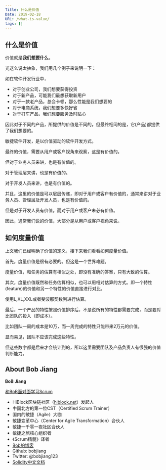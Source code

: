```yaml
---
Title: 什么是价值
Date: 2019-02-18
URL: /what-is-value/ 
tags: []
---
```


## 什么是价值

价值就是**我们想要什么**。

光这么说太抽象，我们用几个例子来说明一下：

如在软件开发行业中，

- 对于创业公司，我们想要获得投资
- 对于新产品，可能我们最想获取新用户
- 对于一款老产品，总会卡顿，那么性能是我们想要的
- 对于电商系统，我们想要多快好省
- 对于打车产品，我们想要服务及时贴心

因此对于不同的产品，所提供的价值是不同的，但最终相同的是，它(产品)都提供了我们想要的。

敏捷软件开发，是以价值驱动的软件开发方式。

最终的价值，需要从用户或客户视角来观察，这是有价值的。

但对于业务人员来讲，也是有价值的。

对于管理层来讲，也是有价值的。

对于开发人员来讲，也是有价值的。

并且，这里的价值是可以层层传递，即对于用户或客户有价值的，通常来讲对于业务人员、管理层及开发人员，也是有价值的。

但是对于开发人员有价值，而对于用户或客户未必有价值。

因此，通常我们说的价值，大部分是从用户或客户视角来说。

## 如何度量价值

上文我们已经明确了价值的定义，接下来我们看看如何度量价值。

首先，度量价值是很有必要的。但这是一个世界难题。

度量价值，和任务的估算有相似之处，即没有准确的答案，只有大致的估算。

其次，度量价值既然和任务估算相似，也可以用相对估算的方式。即一个特性(feature)的价值和另一个特性的价值直接进行对比。

使用L,XL,XXL或者斐波那契数列进行估算。

最后，一个产品的特性按照价值排序后，不是说所有的特性都需要完成，而是要对比团队的投入（即成本）。

比如团队一周的成本是10万，而一周完成的特性只能带来2万元的价值。

显而易见，团队不应该完成这些特性。

但这些数字都是后来才会统计到的，所以这里需要团队及产品负责人有很强的价值判断能力。

## About Bob Jiang
**BoB Jiang**

[和BoB面对面学习Scrum](https://appmopev1px9533.h5.xiaoeknow.com/homepage) 

- HiBlock区块链社区（[hiblock.net](https://hiblock.net)）发起人  
- 中国北方的第一位CST（Certified Scrum Trainer）  
- 国内的敏捷（Agile）大咖  
- 敏捷变革中心（Center for Agile Transformation）合伙人  
- 敏捷一千零一夜社区合伙人  
- 敏捷之旅核心组织者  
- 《Scrum精髓》译者
- [Bob的博客](http://www.bobjiang.com)
- Github: bobjiang
- Twitter: @bobjiang123
- [Solidity中文文档](https://solidity-cn.readthedocs.io/zh/develop/)

